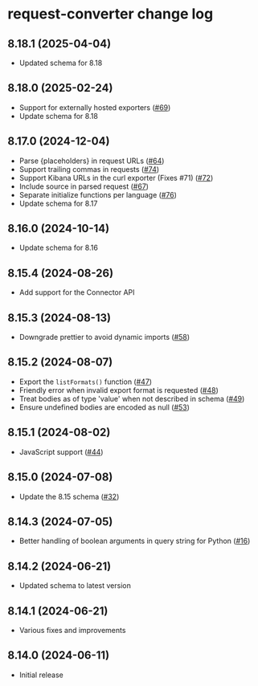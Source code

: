 # request-converter change log

## 8.18.1 (2025-04-04)
* Updated schema for 8.18

## 8.18.0 (2025-02-24)
* Support for externally hosted exporters ([#69](https://github.com/elastic/request-converter/pull/69))
* Update schema for 8.18

## 8.17.0 (2024-12-04)
* Parse {placeholders} in request URLs ([#64](https://github.com/elastic/request-converter/pull/64))
* Support trailing commas in requests ([#74](https://github.com/elastic/request-converter/pull/74))
* Support Kibana URLs in the curl exporter (Fixes #71) ([#72](https://github.com/elastic/request-converter/pull/72))
* Include source in parsed request ([#67](https://github.com/elastic/request-converter/pull/67))
* Separate initialize functions per language ([#76](https://github.com/elastic/request-converter/pull/76))
* Update schema for 8.17

## 8.16.0 (2024-10-14)
* Update schema for 8.16

## 8.15.4 (2024-08-26)
* Add support for the Connector API

## 8.15.3 (2024-08-13)
* Downgrade prettier to avoid dynamic imports ([#58](https://github.com/elastic/request-converter/pull/58))

## 8.15.2 (2024-08-07)
* Export the `listFormats()` function ([#47](https://github.com/elastic/request-converter/pull/47))
* Friendly error when invalid export format is requested ([#48](https://github.com/elastic/request-converter/pull/48))
* Treat bodies as of type 'value' when not described in schema ([#49](https://github.com/elastic/request-converter/pull/49))
* Ensure undefined bodies are encoded as null ([#53](https://github.com/elastic/request-converter/pull/53))

## 8.15.1 (2024-08-02)
* JavaScript support ([#44](https://github.com/elastic/request-converter/pull/44))

## 8.15.0 (2024-07-08)
* Update the 8.15 schema ([#32](https://github.com/elastic/request-converter/pull/32))

## 8.14.3 (2024-07-05)
* Better handling of boolean arguments in query string for Python ([#16](https://github.com/elastic/request-converter/pull/16))

## 8.14.2 (2024-06-21)

* Updated schema to latest version

## 8.14.1 (2024-06-21)

* Various fixes and improvements

## 8.14.0 (2024-06-11)

* Initial release





